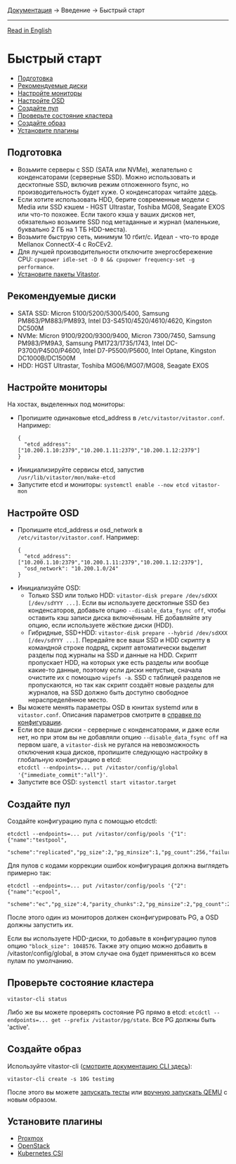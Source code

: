 [Документация](../../README-ru.md#документация) → Введение → Быстрый старт

-----

[Read in English](quickstart.en.md)

# Быстрый старт

- [Подготовка](#подготовка)
- [Рекомендуемые диски](#рекомендуемые-диски)
- [Настройте мониторы](#настройте-мониторы)
- [Настройте OSD](#настройте-osd)
- [Создайте пул](#создайте-пул)
- [Проверьте состояние кластера](#проверьте-состояние-кластера)
- [Создайте образ](#создайте-образ)
- [Установите плагины](#установите-плагины)

## Подготовка

- Возьмите серверы с SSD (SATA или NVMe), желательно с конденсаторами (серверные SSD). Можно
  использовать и десктопные SSD, включив режим отложенного fsync, но производительность будет хуже.
  О конденсаторах читайте [здесь](../config/layout-cluster.ru.md#immediate_commit).
- Если хотите использовать HDD, берите современные модели с Media или SSD кэшем - HGST Ultrastar,
  Toshiba MG08, Seagate EXOS или что-то похожее. Если такого кэша у ваших дисков нет,
  обязательно возьмите SSD под метаданные и журнал (маленькие, буквально 2 ГБ на 1 ТБ HDD-места).
- Возьмите быструю сеть, минимум 10 гбит/с. Идеал - что-то вроде Mellanox ConnectX-4 с RoCEv2.
- Для лучшей производительности отключите энергосбережение CPU: `cpupower idle-set -D 0 && cpupower frequency-set -g performance`.
- [Установите пакеты Vitastor](../installation/packages.ru.md).

## Рекомендуемые диски

- SATA SSD: Micron 5100/5200/5300/5400, Samsung PM863/PM883/PM893, Intel D3-S4510/4520/4610/4620, Kingston DC500M
- NVMe: Micron 9100/9200/9300/9400, Micron 7300/7450, Samsung PM983/PM9A3, Samsung PM1723/1735/1743,
  Intel DC-P3700/P4500/P4600, Intel D7-P5500/P5600, Intel Optane, Kingston DC1000B/DC1500M
- HDD: HGST Ultrastar, Toshiba MG06/MG07/MG08, Seagate EXOS

## Настройте мониторы

На хостах, выделенных под мониторы:
- Пропишите одинаковые etcd_address в `/etc/vitastor/vitastor.conf`. Например:
  ```
  {
    "etcd_address": ["10.200.1.10:2379","10.200.1.11:2379","10.200.1.12:2379"]
  }
  ```
- Инициализируйте сервисы etcd, запустив `/usr/lib/vitastor/mon/make-etcd`
- Запустите etcd и мониторы: `systemctl enable --now etcd vitastor-mon`

## Настройте OSD

- Пропишите etcd_address и osd_network в `/etc/vitastor/vitastor.conf`. Например:
  ```
  {
    "etcd_address": ["10.200.1.10:2379","10.200.1.11:2379","10.200.1.12:2379"],
    "osd_network": "10.200.1.0/24"
  }
  ```
- Инициализуйте OSD:
  - Только SSD или только HDD: `vitastor-disk prepare /dev/sdXXX [/dev/sdYYY ...]`.
    Если вы используете десктопные SSD без конденсаторов, добавьте опцию `--disable_data_fsync off`,
    чтобы оставить кэш записи диска включённым. НЕ добавляйте эту опцию, если используете
    жёсткие диски (HDD).
  - Гибридные, SSD+HDD: `vitastor-disk prepare --hybrid /dev/sdXXX [/dev/sdYYY ...]`.
    Передайте все ваши SSD и HDD скрипту в командной строке подряд, скрипт автоматически выделит
    разделы под журналы на SSD и данные на HDD. Скрипт пропускает HDD, на которых уже есть разделы
    или вообще какие-то данные, поэтому если диски непустые, сначала очистите их с помощью
    `wipefs -a`. SSD с таблицей разделов не пропускаются, но так как скрипт создаёт новые разделы
    для журналов, на SSD должно быть доступно свободное нераспределённое место.
- Вы можете менять параметры OSD в юнитах systemd или в `vitastor.conf`. Описания параметров
  смотрите в [справке по конфигурации](../config.ru.md).
- Если все ваши диски - серверные с конденсаторами, и даже если нет, но при этом
  вы не добавляли опцию `--disable_data_fsync off` на первом шаге, а `vitastor-disk`
  не ругался на невозможность отключения кэша дисков, пропишите следующую настройку
  в глобальную конфигурацию в etcd: \
  `etcdctl --endpoints=... put /vitastor/config/global '{"immediate_commit":"all"}'`.
- Запустите все OSD: `systemctl start vitastor.target`

## Создайте пул

Создайте конфигурацию пула с помощью etcdctl:

```
etcdctl --endpoints=... put /vitastor/config/pools '{"1":{"name":"testpool",
  "scheme":"replicated","pg_size":2,"pg_minsize":1,"pg_count":256,"failure_domain":"host"}}'
```

Для пулов с кодами коррекции ошибок конфигурация должна выглядеть примерно так:

```
etcdctl --endpoints=... put /vitastor/config/pools '{"2":{"name":"ecpool",
  "scheme":"ec","pg_size":4,"parity_chunks":2,"pg_minsize":2,"pg_count":256,"failure_domain":"host"}}'
```

После этого один из мониторов должен сконфигурировать PG, а OSD должны запустить их.

Если вы используете HDD-диски, то добавьте в конфигурацию пулов опцию `"block_size": 1048576`.
Также эту опцию можно добавить в /vitastor/config/global, в этом случае она будет
применяться ко всем пулам по умолчанию.

## Проверьте состояние кластера

`vitastor-cli status`

Либо же вы можете проверять состояние PG прямо в etcd: `etcdctl --endpoints=... get --prefix /vitastor/pg/state`. Все PG должны быть 'active'.

## Создайте образ

Используйте vitastor-cli ([смотрите документацию CLI здесь](../usage/cli.ru.md)):

```
vitastor-cli create -s 10G testimg
```

После этого вы можете [запускать тесты](../usage/fio.ru.md) или [вручную запускать QEMU](../usage/qemu.ru.md) с новым образом.

## Установите плагины

- [Proxmox](../installation/proxmox.ru.md)
- [OpenStack](../installation/openstack.ru.md)
- [Kubernetes CSI](../installation/kubernetes.ru.md)
